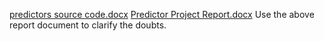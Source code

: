 [predictors source code.docx](https://github.com/Atchayadhandapani/Predictor-Blogging-App/files/14319474/predictors.source.code.docx)
[Predictor Project Report.docx](https://github.com/Atchayadhandapani/Predictor-Blogging-App/files/14319475/Predictor.Project.Report.docx)
Use the above report document to clarify the doubts.
